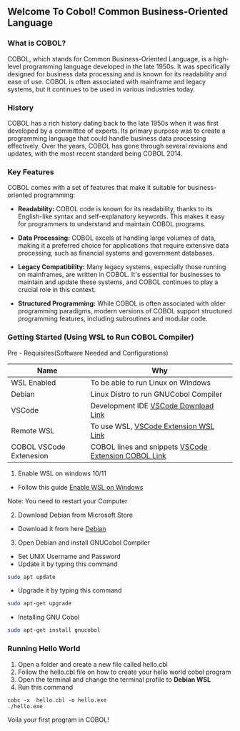 ## Welcome To Cobol! Common Business-Oriented Language

### What is COBOL?
COBOL, which stands for Common Business-Oriented Language, is a high-level programming language developed in the late 1950s. It was specifically designed for business data processing and is known for its readability and ease of use. COBOL is often associated with mainframe and legacy systems, but it continues to be used in various industries today.

### History

COBOL has a rich history dating back to the late 1950s when it was first developed by a committee of experts. Its primary purpose was to create a programming language that could handle business data processing effectively. Over the years, COBOL has gone through several revisions and updates, with the most recent standard being COBOL 2014.

### Key Features

COBOL comes with a set of features that make it suitable for business-oriented programming:

- **Readability:** COBOL code is known for its readability, thanks to its English-like syntax and self-explanatory keywords. This makes it easy for programmers to understand and maintain COBOL programs.

- **Data Processing:** COBOL excels at handling large volumes of data, making it a preferred choice for applications that require extensive data processing, such as financial systems and government databases.

- **Legacy Compatibility:** Many legacy systems, especially those running on mainframes, are written in COBOL. It's essential for businesses to maintain and update these systems, and COBOL continues to play a crucial role in this context.

- **Structured Programming:** While COBOL is often associated with older programming paradigms, modern versions of COBOL support structured programming features, including subroutines and modular code.

### Getting Started (Using WSL to Run COBOL Compiler)

Pre - Requisites(Software Needed and Configurations)

|Name | Why |
|-----|-----|
|WSL Enabled | To be able to run Linux on Windows |
|Debian| Linux Distro to run GNUCobol Compiler|
|VSCode|Development IDE [VSCode Download Link](https://code.visualstudio.com/download)|
|Remote WSL | To use WSL, [VSCode Extension WSL Link](https://marketplace.visualstudio.com/items?itemName=ms-vscode-remote.remote-wsl) |
|COBOL VSCode Extenesion | COBOL lines and snippets [VSCode Extension COBOL Link](https://marketplace.visualstudio.com/items?itemName=bitlang.cobol)|

1. Enable WSL on windows 10/11
- Follow this guide [Enable WSL on Windows](https://woshub.com/install-wsl-windows-subsystem-linux/#:~:text=By%20default%2C%20WSL%20is%20disabled,OK%2C%20and%20restart%20your%20computer.&text=Then%20you%20need%20to%20restart%20your%20computer.)

Note: You need to restart your Computer

2. Download Debian from Microsoft Store
- Download it from here [Debian](https://www.microsoft.com/store/productid/9MSVKQC78PK6?ocid=pdpshare)

3. Open Debian and install GNUCobol Compiler
- Set UNIX Username and Password
- Update it by typing this command
```zsh
sudo apt update
```
- Upgrade it by typing this command
```zsh
sudo apt-get upgrade
```
- Installing GNU Cobol
```zsh
sudo apt-get install gnucobol
```

### Running Hello World
1. Open a folder and create a new file called hello.cbl
2. Follow the hello.cbl file on how to create your hello world cobol program
3. Open the terminal and change the terminal profile to **Debian WSL**
4. Run this command
```linux
cobc -x  hello.cbl -o hello.exe
./hello.exe
```

Voila your first program in COBOL!
